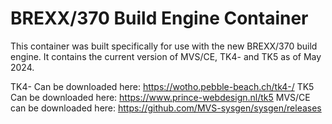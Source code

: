 BREXX/370 Build Engine Container
================================

This container was built specifically for use with the new BREXX/370 build
engine. It contains the current version of MVS/CE, TK4- and TK5 as
of May 2024. 

TK4- Can be downloaded here: https://wotho.pebble-beach.ch/tk4-/
TK5 Can be downloaded here: https://www.prince-webdesign.nl/tk5
MVS/CE can be downloaded here: https://github.com/MVS-sysgen/sysgen/releases